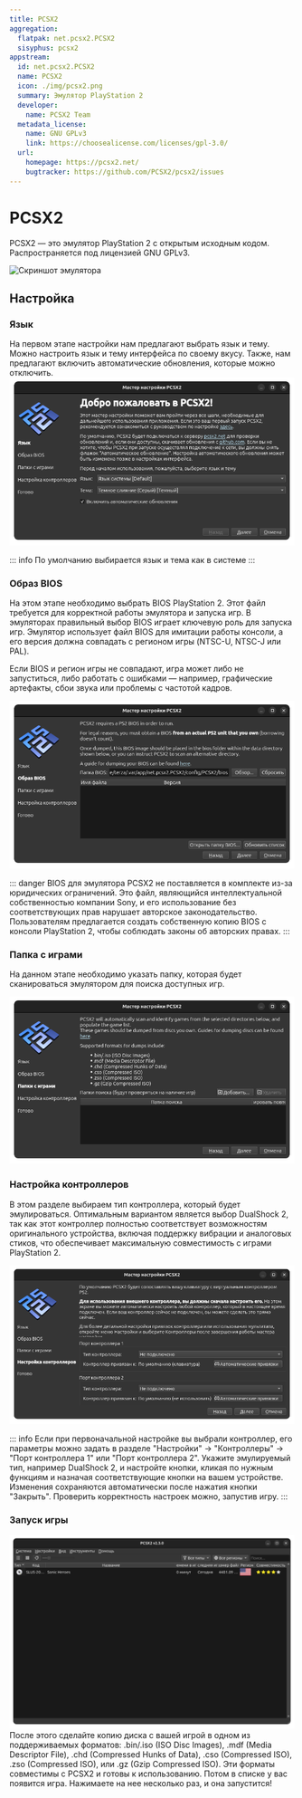 ```yaml
---
title: PCSX2
aggregation:
  flatpak: net.pcsx2.PCSX2
  sisyphus: pcsx2
appstream:
  id: net.pcsx2.PCSX2
  name: PCSX2
  icon: ./img/pcsx2.png
  summary: Эмулятор PlayStation 2
  developer:
    name: PCSX2 Team
  metadata_license:
    name: GNU GPLv3
    link: https://choosealicense.com/licenses/gpl-3.0/
  url:
    homepage: https://pcsx2.net/
    bugtracker: https://github.com/PCSX2/pcsx2/issues
---
```

# PCSX2

PCSX2 — это эмулятор PlayStation 2 с открытым исходным кодом. Распространяется под лицензией GNU GPLv3.

![Скриншот эмулятора](https://flathub.org/_next/image?url=https%3A%2F%2Fdl.flathub.org%2Fmedia%2Fnet%2Fpcsx2%2FPCSX2%2F6d5e6671646868c8cbcc24b5c7121918%2Fscreenshots%2Fimage-1_orig.webp&w=1200&q=75)

<!--@include: @apps/.parts/install/content-flatpak.md-->

<!--@include: @apps/.parts/install/content-repo.md-->

## Настройка

### Язык

На первом этапе настройки нам предлагают выбрать язык и тему. Можно настроить язык и тему интерфейса по своему вкусу. Также, нам предлагают включить автоматические обновления, которые можно отключить.
![Первый этап настройки](./img/image.png)

::: info
По умолчанию выбирается язык и тема как в системе
:::

### Образ BIOS

На этом этапе необходимо выбрать BIOS PlayStation 2. Этот файл требуется для корректной работы эмулятора и запуска игр. В эмуляторах правильный выбор BIOS играет ключевую роль для запуска игр. Эмулятор использует файл BIOS для имитации работы консоли, а его версия должна совпадать с регионом игры (NTSC-U, NTSC-J или PAL).

Если BIOS и регион игры не совпадают, игра может либо не запуститься, либо работать с ошибками — например, графические артефакты, сбои звука или проблемы с частотой кадров.

![Второй этап настройки](./img/image2.png)

::: danger
BIOS для эмулятора PCSX2 не поставляется в комплекте из-за юридических ограничений. Это файл, являющийся интеллектуальной собственностью компании Sony, и его использование без соответствующих прав нарушает авторское законодательство. Пользователям предлагается создать собственную копию BIOS с консоли PlayStation 2, чтобы соблюдать законы об авторских правах.
:::

### Папка с играми

На данном этапе необходимо указать папку, которая будет сканироваться эмулятором для поиска доступных игр.

![Третий этап настройки](./img/image3.png)

### Настройка контроллеров

В этом разделе  выбираем тип контроллера, который будет эмулироваться. Оптимальным вариантом является выбор DualShock 2, так как этот контроллер полностью соответствует возможностям оригинального устройства, включая поддержку вибрации и аналоговых стиков, что обеспечивает максимальную совместимость с играми PlayStation 2.


![Четвёртый этап настройки](./img/image4.png)

::: info
Если при первоначальной настройке вы выбрали контроллер, его параметры можно задать в разделе "Настройки" → "Контроллеры" → "Порт контроллера 1" или "Порт контроллера 2". Укажите эмулируемый тип, например DualShock 2, и настройте кнопки, кликая по нужным функциям и назначая соответствующие кнопки на вашем устройстве. Изменения сохраняются автоматически после нажатия кнопки "Закрыть". Проверить корректность настроек можно, запустив игру.
:::

### Запуск игры

![Список игр](./img/image5.png)
После этого сделайте копию диска с вашей игрой в одном из поддерживаемых форматов: .bin/.iso (ISO Disc Images), .mdf (Media Descriptor File), .chd (Compressed Hunks of Data), .cso (Compressed ISO), .zso (Compressed ISO), или .gz (Gzip Compressed ISO). Эти форматы совместимы с PCSX2 и готовы к использованию. Потом в списке у вас появится игра. Нажимаете на нее несколько раз, и она запустится! 


